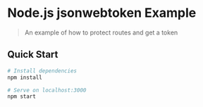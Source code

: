 # Node.js jsonwebtoken Example

> An example of how to protect routes and get a token

## Quick Start

``` bash
# Install dependencies
npm install

# Serve on localhost:3000
npm start
```


#